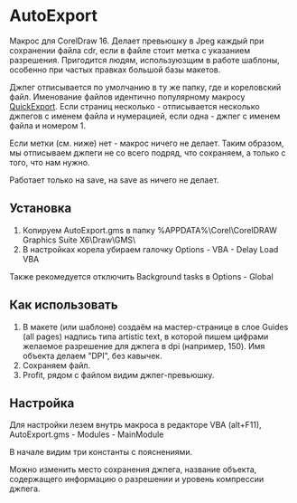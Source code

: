 # AutoExport
Макрос для CorelDraw 16. Делает превьюшку в Jpeg каждый при сохранении файла cdr, если в файле стоит метка с указанием разрешения.
Пригодится людям, используюзщим в работе шаблоны, особенно при частых правках большой базы макетов.

Джпег отписывается по умолчанию в ту же папку, где и кореловский файл.
Именование файлов идентично популярному макросу [QuickExport](https://github.com/cdrpro-macros/quick-export).
Если страниц несколько - отписывается несколько джпегов с именем файла и нумерацией, если одна - джпег с именем файла и номером 1.

Если метки (см. ниже) нет - макрос ничего не делает.
Таким образом, мы отписываем джпеги не со всего подряд, что сохраняем, а только с того, что нам нужно.

Работает только на save, на save as ничего не делает.

## Установка
1. Копируем AutoExport.gms в папку %APPDATA%\Corel\CorelDRAW Graphics Suite X6\Draw\GMS\
2. В настройках корела убираем галочку Options - VBA - Delay Load VBA

Также рекомедуется отключить Background tasks в Options - Global

## Как использовать
1. В макете (или шаблоне) создаём на мастер-странице в слое Guides (all pages) надпись типа artistic text,
в которой пишем цифрами желаемое разрешение для джпега в dpi (например, 150). Имя объекта делаем "DPI", без кавычек.
2. Сохраняем файл.
3. Profit, рядом с файлом видим джпег-превьюшку.

## Настройка
Для настройки лезем внутрь макроса в редакторе VBA (alt+F11), AutoExport.gms - Modules - MainModule

В начале видим три константы с пояснениями.

Можно изменить место сохранения джпега, название объекта, содержащего информацию о разрешении и уровень компрессии джпега.
